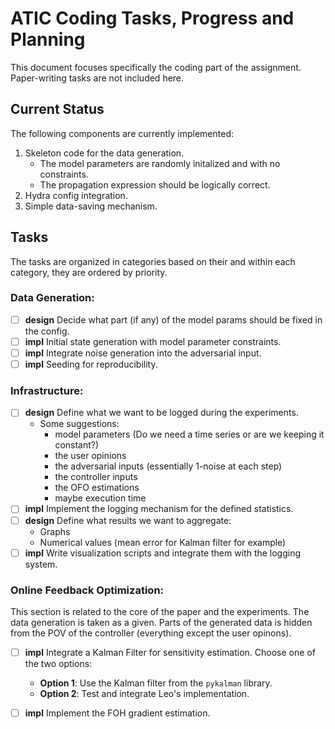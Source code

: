 # ATIC Coding Tasks, Progress and Planning
This document focuses specifically the coding part of the assignment. Paper-writing tasks are not included here.

## Current Status
The following components are currently implemented:
1. Skeleton code for the data generation.
   - The model parameters are randomly initalized and with no constraints.
   - The propagation expression should be logically correct.
2. Hydra config integration.
3. Simple data-saving mechanism.

## Tasks

The tasks are organized in categories based on their  and within each category, they are ordered by priority.

### Data Generation:
- [ ] **design** Decide what part (if any) of the model params should be fixed in the config.
- [ ] **impl** Initial state generation with model parameter constraints.
- [ ] **impl** Integrate noise generation into the adversarial input.
- [ ] **impl** Seeding for reproducibility.

### Infrastructure:
- [ ] **design** Define what we want to be logged during the experiments.
  - Some suggestions:
    - model parameters (Do we need a time series or are we keeping it constant?)
    - the user opinions
    - the adversarial inputs (essentially 1-noise at each step)
    - the controller inputs
    - the OFO estimations
    - maybe execution time
- [ ] **impl** Implement the logging mechanism for the defined statistics.
- [ ] **design** Define what results we want to aggregate:
  - Graphs
  - Numerical values (mean error for Kalman filter for example)
- [ ] **impl** Write visualization scripts and integrate them with the logging system.

### Online Feedback Optimization:
This section is related to the core of the paper and the experiments. The data generation is taken as a given. Parts of the generated data is hidden from the POV of the controller (everything except the user opinons).

- [ ] **impl** Integrate a Kalman Filter for sensitivity estimation.
  Choose one of the two options:
    - **Option 1**: Use the Kalman filter from the `pykalman` library.
    - **Option 2**: Test and integrate Leo's implementation.
- [ ] **impl** Implement the FOH gradient estimation.

